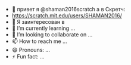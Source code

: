 - 👋 привет я @shaman2016scratch а в Скретч:
- https://scratch.mit.edu/users/SHAMAN2016/
- 👀 Я заинтересован в
- 🌱 I’m currently learning ...
- 💞️ I’m looking to collaborate on ...
- 📫 How to reach me ...
- 😄 Pronouns: ...
- ⚡ Fun fact: ...

<!---
shaman2016scratch/shaman2016scratch is a ✨ special ✨ repository because its `README.md` (this file) appears on your GitHub profile.
You can click the Preview link to take a look at your changes.
--->
